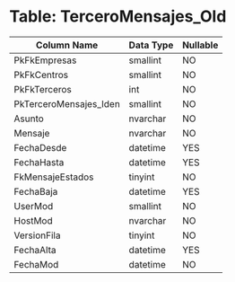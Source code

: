 # Table: TerceroMensajes_Old

| Column Name | Data Type | Nullable |
|-------------|-----------|----------|
| PkFkEmpresas | smallint | NO |
| PkFkCentros | smallint | NO |
| PkFkTerceros | int | NO |
| PkTerceroMensajes_Iden | smallint | NO |
| Asunto | nvarchar | NO |
| Mensaje | nvarchar | NO |
| FechaDesde | datetime | YES |
| FechaHasta | datetime | YES |
| FkMensajeEstados | tinyint | NO |
| FechaBaja | datetime | YES |
| UserMod | smallint | NO |
| HostMod | nvarchar | NO |
| VersionFila | tinyint | NO |
| FechaAlta | datetime | YES |
| FechaMod | datetime | NO |
